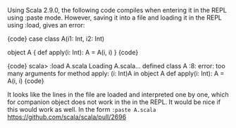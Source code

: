 Using Scala 2.9.0, the following code compiles when entering it in the REPL using :paste mode. However, saving it into a file and loading it in the REPL using :load, gives an error:

{code}
case class A(i1: Int, i2: Int)

object A {
  def apply(i: Int): A = A(i, i)
}
{code}


{code}
scala> :load A.scala
Loading A.scala...
defined class A
<console>:8: error: too many arguments for method apply: (i: Int)A in object A
         def apply(i: Int): A = A(i, i)
{code}

It looks like the lines in the file are loaded and interpreted one by one, which for companion object does not work in the in the REPL. It would be nice if this would work as well.
In the form `:paste A.scala`
https://github.com/scala/scala/pull/2696
